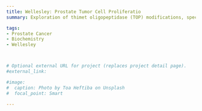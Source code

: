 ```yaml
---
title: Wellesley: Prostate Tumor Cell Proliferatio
summary: Exploration of thimet oligopeptidase (TOP) modifications, specifically phosphorylation, that affects TOP’s relationship with GnRH and thus prostate tumor cell proliferation in vitro.

tags:
- Prostate Cancer
- Biochemistry
- Wellesley



# Optional external URL for project (replaces project detail page).
#external_link: 

#image:
#  caption: Photo by Toa Heftiba on Unsplash
#  focal_point: Smart

---
```


